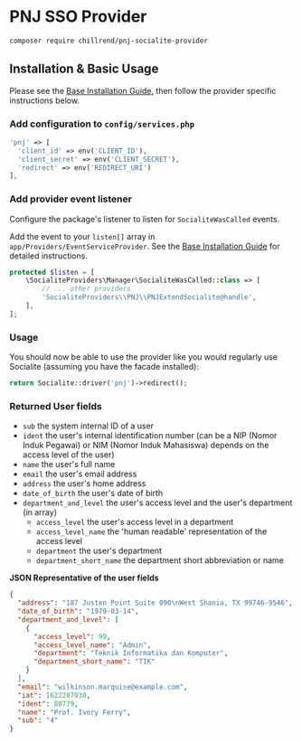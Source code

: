 # PNJ SSO Provider

```bash
composer require chillrend/pnj-socialite-provider
```

## Installation & Basic Usage

Please see the [Base Installation Guide](https://socialiteproviders.com/usage/), then follow the provider specific instructions below.

### Add configuration to `config/services.php`

```php
'pnj' => [    
  'client_id' => env('CLIENT_ID'),  
  'client_secret' => env('CLIENT_SECRET'),  
  'redirect' => env('REDIRECT_URI') 
],
```

### Add provider event listener

Configure the package's listener to listen for `SocialiteWasCalled` events.

Add the event to your `listen[]` array in `app/Providers/EventServiceProvider`. See the [Base Installation Guide](https://socialiteproviders.com/usage/) for detailed instructions.

```php
protected $listen = [
    \SocialiteProviders\Manager\SocialiteWasCalled::class => [
        // ... other providers
        'SocialiteProviders\\PNJ\\PNJExtendSocialite@handle',
    ],
];
```

### Usage

You should now be able to use the provider like you would regularly use Socialite (assuming you have the facade installed):

```php
return Socialite::driver('pnj')->redirect();
```

### Returned User fields

- ``sub`` the system internal ID of a user
- ``ident`` the user's internal identification number (can be a NIP (Nomor Induk Pegawai) or NIM (Nomor Induk Mahasiswa) depends on the access level of the user)
- ``name`` the user's full name
- ``email`` the user's email address
- ``address`` the user's home address
- ``date_of_birth`` the user's date of birth
- ``department_and_level`` the user's access level and the user's department (in array)
  - ``access_level`` the user's access level in a department
  - ``access_level_name`` the 'human readable' representation of the access level  
  - ``department`` the user's department
  - ``department_short_name`` the department short abbreviation or name 

**JSON Representative of the user fields**
```json
{
  "address": "187 Justen Point Suite 090\nWest Shania, TX 99746-9546",
  "date_of_birth": "1979-03-14",
  "department_and_level": [
    {
      "access_level": 99,
      "access_level_name": "Admin",
      "department": "Teknik Informatika dan Komputer",
      "department_short_name": "TIK"
    }
  ],
  "email": "wilkinson.marquise@example.com",
  "iat": 1622287930,
  "ident": 80779,
  "name": "Prof. Ivory Ferry",
  "sub": "4"
}
```

